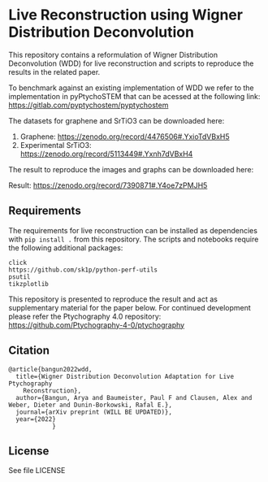 # Live Reconstruction using Wigner Distribution Deconvolution
This repository contains a reformulation of Wigner Distribution Deconvolution (WDD) for live reconstruction and scripts
to reproduce the results in the related paper.

To benchmark against an existing implementation of WDD we refer to the implementation in pyPtychoSTEM that can be acessed at the following link: https://gitlab.com/pyptychostem/pyptychostem

The datasets for graphene and SrTiO3 can be downloaded here:
1. Graphene: https://zenodo.org/record/4476506#.YxioTdVBxH5
2. Experimental SrTiO3: https://zenodo.org/record/5113449#.Yxnh7dVBxH4

The result to reproduce the images and graphs can be downloaded here:

Result: https://zenodo.org/record/7390871#.Y4oe7zPMJH5

## Requirements

The requirements for live reconstruction can be installed as dependencies with ```pip install .``` from this repository.
The scripts and notebooks require the following additional packages:

```
click
https://github.com/sk1p/python-perf-utils
psutil
tikzplotlib
```


This repository is presented to reproduce the result and act as supplementary material for the paper below. For continued development please refer the Ptychography 4.0 repository: https://github.com/Ptychography-4-0/ptychography

## Citation
```
@article{bangun2022wdd,
  title={Wigner Distribution Deconvolution Adaptation for Live Ptychography
    Reconstruction},
  author={Bangun, Arya and Baumeister, Paul F and Clausen, Alex and Weber, Dieter and Dunin-Borkowski, Rafal E.},
  journal={arXiv preprint (WILL BE UPDATED)},
  year={2022}
            }
```
## License


See file LICENSE

